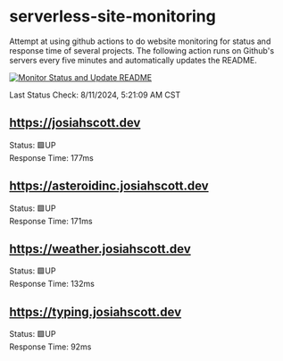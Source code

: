 # serverless-site-monitoring
Attempt at using github actions to do website monitoring for status and response time of several projects. The following action runs on Github's servers every five minutes and automatically updates the README.  

[![Monitor Status and Update README](https://github.com/JosiahSco/serverless-site-monitoring/actions/workflows/monitor.yaml/badge.svg)](https://github.com/JosiahSco/serverless-site-monitoring/actions/workflows/monitor.yaml)

Last Status Check: 8/11/2024, 5:21:09 AM CST

## https://josiahscott.dev
Status: 🟩UP  
Response Time: 177ms

## https://asteroidinc.josiahscott.dev
Status: 🟩UP  
Response Time: 171ms

## https://weather.josiahscott.dev
Status: 🟩UP  
Response Time: 132ms

## https://typing.josiahscott.dev
Status: 🟩UP  
Response Time: 92ms

